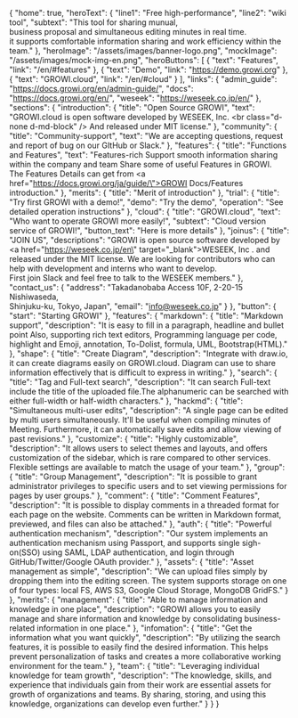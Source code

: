 {
  "home": true,
  "heroText": {
    "line1": "Free high-performance",
    "line2": "wiki tool",
    "subtext": "This tool for sharing munual, <br /> business proposal and simultaneous editing minutes in real time.<br /> it supports comfortable information sharing and work efficiency within the team."
  },
  "heroImage": "/assets/images/banner-logo.png",
  "mockImage": "/assets/images/mock-img-en.png",
  "heroButtons": [
    {
      "text": "Features",
      "link": "/en/#features"
    },
    {
      "text": "Demo",
      "link": "https://demo.growi.org"
    },
    {
      "text": "GROWI.cloud",
      "link": "/en/#cloud"
    }
  ],
  "links": {
    "admin_guide": "https://docs.growi.org/en/admin-guide/",
    "docs": "https://docs.growi.org/en/",
    "weseek": "https://weseek.co.jp/en/"
  },
  "sections": {
    "introduction": {
      "title": "Open Source GROWI",
      "text": "GROWI.cloud is open software developed by WESEEK, Inc. <br class=\"d-none d-md-block\" /> And released under MIT license."
    },
    "community": {
      "title": "Community-support",
      "text": "We are accepting questions, request and report of bug on our GItHub or Slack."
    },
    "features": {
      "title": "Functions and Features",
      "text": "Features-rich Support smooth information sharing within the company and team Share some of useful Features in GROWI. <br /> The Features Details can get from <a href=\"https://docs.growi.org/ja/guide/\">GROWI Docs/Features</a> introduction."
    },
    "merits": {
      "title": "Merit of introduction"
    },
    "trial": {
      "title": "Try first GROWI with a demo!",
      "demo": "Try the demo",
      "operation": "See detailed operation instructions"
    },
    "cloud": {
      "title": "GROWI.cloud",
      "text": "Who want to operate GROWI more easily!",
      "subtext": "Cloud version service of GROWI!",
      "button_text": "Here is more details"
    },
    "joinus": {
      "title": "JOIN US",
      "descriptions": "GROWI is open source software developed by <a href=\"https://weseek.co.jp/en\" target=\"_blank\">WESEEK, Inc</a> . and released under the MIT license. We are looking for contributors who can help with development and interns who want to develop. <br/> First join Slack and feel free to talk to the WESEEK members."
    },
    "contact_us": {
      "address": "Takadanobaba Access 10F, 2-20-15 Nishiwaseda, <br /> Shinjuku-ku, Tokyo, Japan",
      "email": "info@weseek.co.jp"
    }
  },
  "button": {
    "start": "Starting GROWI"
  },
  "features": {
    "markdown": {
      "title": "Markdown support",
      "description": "It is easy to fill in a paragraph, headline and bullet point Also, supporting rich text editors, Programming language per code, highlight and Emoji, annotation, To-Dolist, formula, UML, Bootstrap(HTML)."
    },
    "shape": {
      "title": "Create Diagram",
      "description": "Integrate with draw.io, it can create diagrams easily on GROWI.cloud. Diagram can use to share information effectively that is difficult to express in writing."
    },
    "search": {
      "title": "Tag and Full-text search",
      "description": "It can search Full-text include the title of the uploaded file.The alphanumeric can be searched with either full-width or half-width characters."
    },
    "hackmd": {
      "title": "Simultaneous multi-user edits",
      "description": "A single page can be edited by multi users simultaneously. It'll be useful when compiling minutes of Meeting. Furthermore, it can automatically save edits and allow viewing of past revisions."
    },
    "customize": {
      "title": "Highly customizable",
      "description": "It allows users to select themes and layouts, and offers customization of the sidebar, which is rare compared to other services. Flexible settings are available to match the usage of your team."
    },
    "group": {
      "title": "Group Management",
      "description": "It is possible to grant administrator privileges to specific users and to set viewing permissions for pages by user groups."
    },
    "comment": {
      "title": "Comment Features",
      "description": "It is possible to display comments in a threaded format for each page on the website. Comments can be written in Markdown format, previewed, and files can also be attached."
    },
    "auth": {
      "title": "Powerful authentication mechanism",
      "description": "Our system implements an authentication mechanism using Passport, and supports single sigh-on(SSO) using SAML, LDAP authentication, and login through GitHub/Twitter/Google OAuth provider."
    },
    "assets": {
      "title": "Asset management as simple",
      "description": "We can upload files simply by dropping them into the editing screen. The system supports storage on one of four types: local FS, AWS S3, Google Cloud Storage, MongoDB GridFS."
    }
  },
  "merits": {
    "management": {
      "title": "Able to manage information and knowledge in one place",
      "description": "GROWI allows you to easily manage and share information and knowledge by consolidating business-related information in one place."
    },
    "infomation": {
      "title": "Get the information what you want quickly",
      "description": "By utilizing the search features, it is possible to easily find the desired information. This helps prevent personalization of tasks and creates a more collaborative working environment for the team."
    },
    "team": {
      "title": "Leveraging individual knowledge for team growth",
      "description": "The knowledge, skills, and experience that individuals gain from their work are essential assets for growth of organizations and teams. By sharing, storing, and using this knowledge, organizations can develop even further."
    }
  }
}
